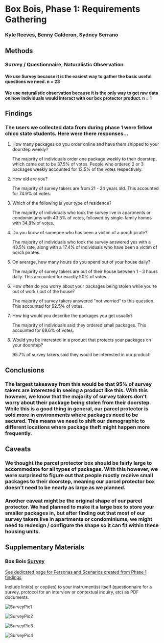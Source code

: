 # Box Bois, Phase 1: Requirements Gathering
### Kyle Reeves, Benny Calderon, Sydney Serrano

## Methods
### Survey / Questionnaire, Naturalistic Observation
#### We use Survey because it is the easiest way to gather the basic useful questions we need. n = 23
#### We use naturalistic observation because it is the only way to get raw data on how individuals would interact with our box protector product. n = 1

## Findings
### The users we collected data from during phase 1 were fellow chico state students. Here were there responses...
1. How many packages do you order online and have them shipped to your doorstep weekly?   
 
     The majority of individuals order one package weekly to their doorstep, which came out to be 37.5% of votes. People who ordered 2 or 3 packages weekly accounted for 12.5% of the votes respectively.

2. How old are you?   
 
     The majority of survey takers are from 21 - 24 years old. This accounted for 74.9% of votes.
 
3. Which of the following is your type of residence?  

     The majority of individuals who took the survey live in apartments  or condominiums with 43.5% of votes, followed by single-family homes with 34.8% of votes.

4. Do you know of someone who has been a victim of a porch pirate?   

     The majority of individuals who took the survey answered yes with a 43.5% rate, along with a 17.4% of individuals who have been a victim of porch pirates.

5. On average, how many hours do you spend out of your house daily?

     The majority of survey takers are out of their house between 1 - 3 hours daily. This accounted for exactly 50% of votes.

6. How often do you worry about your packages being stolen while you're out of work / out of the house?  

     The majority of survey takers answered "not worried" to this question. This accounted for 62.5% of votes.

7. How big would you describe the packages you get usually?

     The majority of individuals said they ordered small packages. This accounted for 69.6% of votes.

8. Would you be interested in a product that protects your packages on your doorstep?

     95.7% of survey takers said they would be interested in our product!

## Conclusions
### The largest takeaway from this would be that 95% of survey takers are interested in seeing a product like this. With this however, we know that the majority of survey takers don't worry about their package being stolen from their doorstep. While this is a good thing in general, our parcel protector is sold more in environments where packages need to be secured. This means we need to shift our demographic to different locations where package theft might happen more frequently. 

## Caveats
### We thought the parcel protector box should be fairly large to accommodate for all types of packages. With this however, we were surprised to figure out that people mostly receive small packages to their doorstep, meaning our parcel protector box doesn't need to be nearly as large as we planned.
### Another caveat might be the original shape of our parcel protector. We had planned to make it a large box to store your smaller packages in, but after finding out that most of our survey takers live in apartments or condominiums, we might need to redesign / configure the shape so it can fit within these housing units.


## Supplementary Materials
### Box Bois [Survey](https://forms.gle/LMEdTEczQfByHsZk9) 


[See dedicated page for Personas and Scenarios created from Phase 1 findings](../personas-scenarios.md)


Include link(s) or cop(ies) to your instrument(s) itself (questionnaire for a survey, protocol for an interview or contextual inquiry, etc) as PDF documents.

![SurveyPic1](https://i.imgur.com/zXvb7CF.png)

![SurveyPic2](https://i.imgur.com/tUl66hU.png)

![SurveyPic3](https://i.imgur.com/ZcP0xS5.png)

![SurveyPic4](https://i.imgur.com/LOCr5hD.png)
